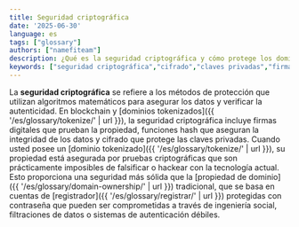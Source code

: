 ```yaml
---
title: Seguridad criptográfica
date: '2025-06-30'
language: es
tags: ["glossary"]
authors: ["namefiteam"]
description: ¿Qué es la seguridad criptográfica y cómo protege los dominios tokenizados?
keywords: ["seguridad criptográfica","cifrado","claves privadas","firmas digitales","seguridad blockchain"]
---
```


La **seguridad criptográfica** se refiere a los métodos de protección que utilizan algoritmos matemáticos para asegurar los datos y verificar la autenticidad. En blockchain y [dominios tokenizados]({{ '/es/glossary/tokenize/' | url }}), la seguridad criptográfica incluye firmas digitales que prueban la propiedad, funciones hash que aseguran la integridad de los datos y cifrado que protege las claves privadas. Cuando usted posee un [dominio tokenizado]({{ '/es/glossary/tokenize/' | url }}), su propiedad está asegurada por pruebas criptográficas que son prácticamente imposibles de falsificar o hackear con la tecnología actual. Esto proporciona una seguridad más sólida que la [propiedad de dominio]({{ '/es/glossary/domain-ownership/' | url }}) tradicional, que se basa en cuentas de [registrador]({{ '/es/glossary/registrar/' | url }}) protegidas con contraseña que pueden ser comprometidas a través de ingeniería social, filtraciones de datos o sistemas de autenticación débiles.